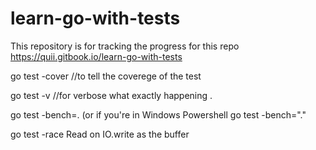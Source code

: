 # learn-go-with-tests
This repository is for tracking the progress for this repo https://quii.gitbook.io/learn-go-with-tests

go test -cover //to tell the coverege of the test

go test -v //for verbose what exactly happening .

go test -bench=. (or if you're in Windows Powershell go test -bench="."

go test -race
Read on IO.write as the buffer
